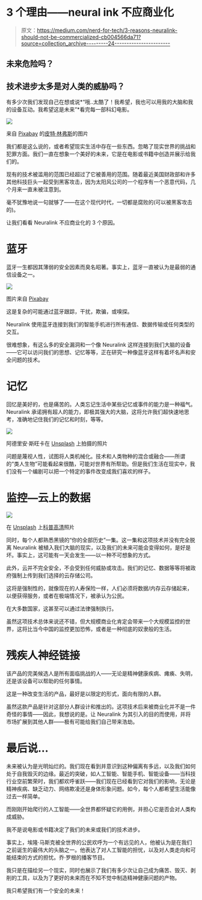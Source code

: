 # 3 个理由——neural ink 不应商业化

> 原文：<https://medium.com/nerd-for-tech/3-reasons-neuralink-should-not-be-commercialized-cb004566da71?source=collection_archive---------24----------------------->

## 未来危险吗？

## 技术进步太多是对人类的威胁吗？

有多少次我们发现自己在想或说*“哦..太酷了！我希望，我也可以用我的大脑和我的设备互动。我希望这是未来”*看完每一部科幻电影。

![](img/b00a02bbc5afd806859111eb2930d084.png)

来自 [Pixabay](https://pixabay.com/?utm_source=link-attribution&utm_medium=referral&utm_campaign=image&utm_content=1845962) 的[皮特·林弗斯](https://pixabay.com/users/thedigitalartist-202249/?utm_source=link-attribution&utm_medium=referral&utm_campaign=image&utm_content=1845962)的图片

我们都是这么说的，或者希望现实生活中存在一些东西。忽略了现实世界的挑战和犯罪方面。我们一直在想象一个美好的未来，它是在电影或书籍中创造并展示给我们的。

现有的技术被滥用的范围已经超过了它被善用的范围。随着最近美国财政部和许多其他科技巨头一起受到黑客攻击，因为太阳风公司的一个程序有一个恶意代码，几个月来一直未被注意到。

毫不犹豫地说一句就够了——在这个现代时代，一切都是腐败的(可以被黑客攻击的)。

让我们看看 Neuralink 不应商业化的 3 个原因。

# 蓝牙

蓝牙一生都因其薄弱的安全因素而臭名昭著。事实上，蓝牙一直被认为是最弱的通信设备之一。

![](img/426345ffa0f09cfae61bd58d4f8764b0.png)

图片来自 [Pixabay](https://pixabay.com/?utm_source=link-attribution&utm_medium=referral&utm_campaign=image&utm_content=5306027)

这是复杂的可能通过蓝牙跟踪，干扰，欺骗，或嗅探。

Neuralink 使用蓝牙连接到我们的智能手机进行所有通信、数据传输或任何类型的交互。

很难想象，有这么多的安全漏洞和一个像 Neuralink 这样连接到我们大脑的设备——它可以访问我们的思想、记忆等等，正在研究一种像蓝牙这样有着坏名声和安全问题的技术。

# 记忆

回忆是美好的，也是痛苦的。人类忘记生活中某些记忆或事件的能力是一种福气。Neuralink 承诺拥有超人的能力，即极其强大的大脑，这将允许我们超快速地思考，准确地记住我们的记忆和时刻，等等。

![](img/e286c3a7596d9bf4b8f26ddf26e3e6c2.png)

阿德里安·斯旺卡在 [Unsplash](https://unsplash.com?utm_source=medium&utm_medium=referral) 上拍摄的照片

问题是蔑视人性，试图将人类机械化。技术和人类物种的混合或融合——所谓的“类人生物”可能看起来很酷，可能对世界有所帮助。但是我们生活在现实中，我们没有一个编剧可以把一个特定的事件改变成我们喜欢的样子。

# 监控—云上的数据

![](img/b2697867c2eeb83484df33322b97dd38.png)

在 [Unsplash](https://unsplash.com?utm_source=medium&utm_medium=referral) 上[科普高清](https://unsplash.com/@scienceinhd?utm_source=medium&utm_medium=referral)照片

同时，每个人都熟悉黑镜的“你的全部历史”一集。这一集和这项技术并没有完全脱离 Neuralink 被植入我们大脑的现实，以及我们的未来可能会变得如何，是好是坏。事实上，这可能有一天会发生——以一种不可想象的方式。

此外，云并不完全安全，不会受到任何威胁或攻击。我们的记忆、数据等等将被政府强制上传到我们选择的云存储公司。

这将是强制性的，就像现在的人寿保险一样，人们必须将数据/内存云存储起来，以便获得服务，或者在极端情况下，被承认为公民。

在大多数国家，这甚至可以通过法律强制执行。

虽然这项技术总体来说还不错，但大规模商业化肯定会带来一个大规模监控的世界，这将比当今中国的监控更加恐怖，或者是一种彻底的奴隶般的生活。

# 残疾人神经链接

该产品的完美候选人是所有面临挑战的人——无论是精神健康疾病、瘫痪、失明，还是该设备可以帮助的任何事情。

这是一种改变生活的产品，最好是以限定的形式，面向有限的人群。

虽然这款产品是针对这部分人群设计和推出的。这项技术后来被商业化并不是一件奇怪的事情——因此，我想说的是。让 Neuralink 为其引入的目的而使用，并将市场扩展到其他人群——极有可能给我们自己带来浩劫。

# 最后说…

未来被认为是光明灿烂的。我们现在看到并意识到这种偏离有多远，以及我们如何处于自我毁灭的边缘。最近的突破，如人工智能、智能手机、智能设备——当科技行业空前繁荣时，我们都欢呼雀跃——我们现在已经看到它对我们的影响，无论是精神疾病、缺乏动力、网络欺凌还是身体形象问题。如今，每个人都希望生活能像过去一样简单。

而刚刚开始爬行的人工智能——全世界都怀疑它的用例，并担心它是否会对人类构成威胁。

我不是说电影或书籍决定了我们的未来或我们的技术进步。

事实上，埃隆·马斯克被全世界的公民欢呼为一个有远见的人，他被认为是在我们之前诞生的最伟大的头脑之一。他表达了对人工智能的担忧，以及对人类走向和可能结束的方式的担忧。乔·罗根的播客节目。

我只是在描绘另一个现实，同时也展示了我们有多少次让自己成为痛苦、毁灭、剥削的工具，以及为了更好的未来而在不知不觉中制造精神健康问题的产物。

我只希望我们有一个安全的未来！